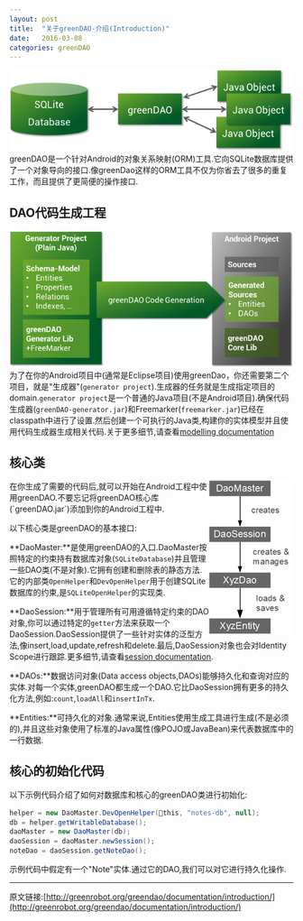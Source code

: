 ```yaml
---
layout: post
title:  "关于greenDAO-介绍(Introduction)"
date:   2016-03-08
categories: greenDAO
---
```

![](../assets/web-images/greenDaoImages/greenDAO-orm-640.png)
greenDAO是一个针对Android的对象关系映射(ORM)工具.它向SQLite数据库提供了一个对象导向的接口.像greenDao这样的ORM工具不仅为你省去了很多的重复工作，而且提供了更简便的操作接口.

## DAO代码生成工程
![](../assets/web-images/greenDaoImages/greenDAO-Projects-640.png)
为了在你的Android项目中(通常是Eclipse项目)使用greenDao，你还需要第二个项目，就是"生成器"(`generator project`).生成器的任务就是生成指定项目的domain.`generator project`是一个普通的Java项目(不是Android项目).确保代码生成器(`greenDAO-generator.jar`)和Freemarker(`freemarker.jar`)已经在classpath中进行了设置.然后创建一个可执行的Java类,构建你的实体模型并且使用代码生成器生成相关代码.关于更多细节,请查看[modelling documentation](http://greenrobot.org/documentation/modelling-entities/)    
    
## 核心类
<img style="float: right;" src="../assets/web-images/greenDaoImages/Core-Classes-150.png">
在你生成了需要的代码后,就可以开始在Android工程中使用greenDAO.不要忘记将greenDAO核心库(`greenDAO.jar`)添加到你的Android工程中.

以下核心类是greenDAO的基本接口:

**DaoMaster:**是使用greenDAO的入口.DaoMaster按照特定的约束持有数据库对象(`SQLiteDatabase`)并且管理一些DAO类(不是对象).它拥有创建和删除表的静态方法.它的内部类`OpenHelper`和`DevOpenHelper`用于创建SQLite数据库的约束,是`SQLiteOpenHelper`的实现类.

**DaoSession:**用于管理所有可用遵循特定约束的DAO对象,你可以通过特定的`getter`方法来获取一个DaoSession.DaoSession提供了一些针对实体的泛型方法,像insert,load,update,refresh和delete.最后,DaoSession对象也会对Identity Scope进行跟踪.更多细节,请查看[session documentation](http://greenrobot.org/documentation/sessions/).

**DAOs:**数据访问对象(Data access objects,DAOs)能够持久化和查询对应的实体.对每一个实体,greenDAO都生成一个DAO.它比DaoSession拥有更多的持久化方法,例如:`count`,`loadAll`和`insertInTx`.

**Entities:**可持久化的对象.通常来说,Entities使用生成工具进行生成(不是必须的),并且这些对象使用了标准的Java属性(像POJO或JavaBean)来代表数据库中的一行数据.

## 核心的初始化代码
以下示例代码介绍了如何对数据库和核心的greenDAO类进行初始化:

```java
helper = new DaoMaster.DevOpenHelper(this, "notes-db", null);
db = helper.getWritableDatabase();
daoMaster = new DaoMaster(db);
daoSession = daoMaster.newSession();
noteDao = daoSession.getNoteDao();
```
示例代码中假定有一个"Note"实体.通过它的DAO,我们可以对它进行持久化操作.

---
原文链接:[http://greenrobot.org/greendao/documentation/introduction/](http://greenrobot.org/greendao/documentation/introduction/)